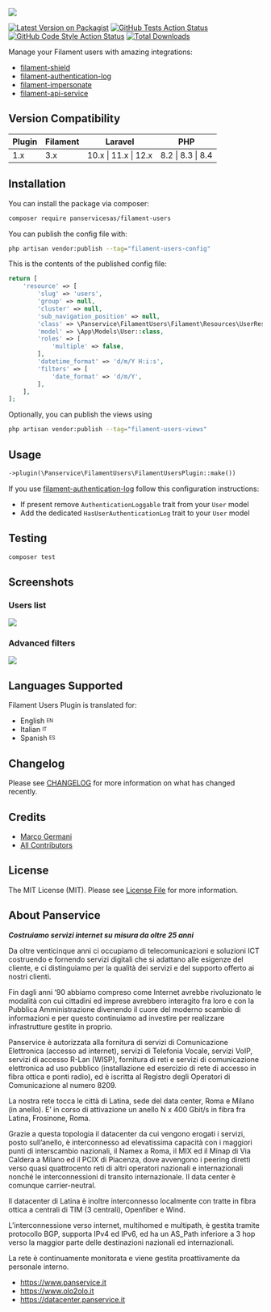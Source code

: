 <p class="filament-hidden">
<img src="https://banners.beyondco.de/filament-users.png?theme=light&packageManager=composer+require&packageName=panservicesas%2Ffilament-users&pattern=architect&style=style_1&description=Easily+manage+your+Filament+users&md=1&showWatermark=0&fontSize=100px&images=https%3A%2F%2Flaravel.com%2Fimg%2Flogomark.min.svg" class="filament-hidden">
</p>

[![Latest Version on Packagist](https://img.shields.io/packagist/v/panservicesas/filament-users.svg?style=flat-square)](https://packagist.org/packages/panservicesas/filament-users)
[![GitHub Tests Action Status](https://img.shields.io/github/actions/workflow/status/panservicesas/filament-users/run-tests.yml?branch=main&label=tests&style=flat-square)](https://github.com/panservicesas/filament-users/actions?query=workflow%3Arun-tests+branch%3Amain)
[![GitHub Code Style Action Status](https://img.shields.io/github/actions/workflow/status/panservicesas/filament-users/fix-php-code-style-issues.yml?branch=main&label=code%20style&style=flat-square)](https://github.com/panservicesas/filament-users/actions?query=workflow%3A"Fix+PHP+code+style+issues"+branch%3Amain)
[![Total Downloads](https://img.shields.io/packagist/dt/panservicesas/filament-users.svg?style=flat-square)](https://packagist.org/packages/panservicesas/filament-users)

Manage your Filament users with amazing integrations:
* [filament-shield](https://github.com/bezhanSalleh/filament-shield)
* [filament-authentication-log](https://github.com/TappNetwork/filament-authentication-log)
* [filament-impersonate](https://github.com/stechstudio/filament-impersonate)
* [filament-api-service](https://github.com/rupadana/filament-api-service)

## Version Compatibility

| Plugin | Filament | Laravel              | PHP               |
|--------|----------|----------------------|-------------------|
| 1.x    | 3.x      | 10.x \| 11.x \| 12.x | 8.2 \| 8.3 \| 8.4 |

## Installation

You can install the package via composer:

```bash
composer require panservicesas/filament-users
```

You can publish the config file with:

```bash
php artisan vendor:publish --tag="filament-users-config"
```

This is the contents of the published config file:

```php
return [
    'resource' => [
        'slug' => 'users',
        'group' => null,
        'cluster' => null,
        'sub_navigation_position' => null,
        'class' => \Panservice\FilamentUsers\Filament\Resources\UserResource::class,
        'model' => \App\Models\User::class,
        'roles' => [
            'multiple' => false,
        ],
        'datetime_format' => 'd/m/Y H:i:s',
        'filters' => [
            'date_format' => 'd/m/Y',
        ],
    ],
];
```

Optionally, you can publish the views using

```bash
php artisan vendor:publish --tag="filament-users-views"
```

## Usage

```php
->plugin(\Panservice\FilamentUsers\FilamentUsersPlugin::make())
```

If you use [filament-authentication-log](https://github.com/TappNetwork/filament-authentication-log) follow this configuration instructions:
- If present remove `AuthenticationLoggable` trait from your `User` model
- Add the dedicated `HasUserAuthenticationLog` trait to your `User` model

## Testing

```bash
composer test
```

## Screenshots

### Users list

<img src="https://raw.githubusercontent.com/panservicesas/filament-users/main/art/table.png" style="border-radius:2%"/>

### Advanced filters

<img src="https://raw.githubusercontent.com/panservicesas/filament-users/main/art/filters.png" style="border-radius:2%"/>

## Languages Supported

Filament Users Plugin is translated for:

- English <sup><sub>EN</sub></sup>
- Italian <sup><sub>IT</sub></sup>
- Spanish <sup><sub>ES</sub></sup>

## Changelog

Please see [CHANGELOG](CHANGELOG.md) for more information on what has changed recently.

## Credits

- [Marco Germani](https://github.com/marcogermani87)
- [All Contributors](../../contributors)

## License

The MIT License (MIT). Please see [License File](LICENSE.md) for more information.

## About Panservice

<strong><i>Costruiamo servizi internet su misura da oltre 25 anni</i></strong>

Da oltre venticinque anni ci occupiamo di
telecomunicazioni e soluzioni ICT costruendo e
fornendo servizi digitali che si adattano alle esigenze del
cliente, e ci distinguiamo per la qualità dei servizi e del supporto
offerto ai nostri clienti.

Fin dagli anni ‘90 abbiamo compreso come Internet avrebbe rivoluzionato
le modalità con cui cittadini ed imprese avrebbero interagito fra loro e
con la Pubblica Amministrazione divenendo il cuore del moderno scambio di
informazioni e per questo continuiamo ad investire per realizzare infrastrutture
gestite in proprio.

Panservice è autorizzata alla fornitura di servizi di Comunicazione Elettronica (accesso ad
internet), servizi di Telefonia Vocale, servizi VoIP, servizi di accesso R-Lan (WISP), fornitura di
reti e servizi di comunicazione elettronica ad uso pubblico (installazione ed esercizio di rete di
accesso in fibra ottica e ponti radio), ed è iscritta al Registro degli Operatori di
Comunicazione al numero 8209.

La nostra rete tocca le città di Latina, sede del data center, Roma e Milano (in anello). E’ in corso di attivazione 
un anello N x 400 Gbit/s in fibra fra Latina, Frosinone, Roma.

Grazie a questa topologia il datacenter da cui vengono erogati i servizi, posto sull’anello, è interconnesso ad elevatissima 
capacità con i maggiori punti di interscambio nazionali, il Namex a Roma, il MIX ed il Minap di Via Caldera a Milano ed 
il PCIX di Piacenza, dove avvengono i peering diretti verso quasi quattrocento reti di altri operatori nazionali e 
internazionali nonché le interconnessioni di transito internazionale. Il data center è comunque carrier-neutral.

Il datacenter di Latina è inoltre interconnesso localmente con tratte in fibra ottica a centrali di TIM (3 centrali), Openfiber e Wind.

L’interconnessione verso internet, multihomed e multipath, è gestita tramite protocollo BGP, supporta IPv4 ed IPv6, ed ha 
un AS_Path inferiore a 3 hop verso la maggior parte delle destinazioni nazionali ed internazionali.

La rete è continuamente monitorata e viene gestita proattivamente da personale interno.

* <a href="https://www.panservice.it" target="_blank">https://www.panservice.it</a>
* <a href="https://www.olo2olo.it" target="_blank">https://www.olo2olo.it</a>
* <a href="https://datacenter.panservice.it" target="_blank">https://datacenter.panservice.it</a>
